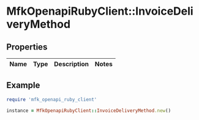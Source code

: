# MfkOpenapiRubyClient::InvoiceDeliveryMethod

## Properties

| Name | Type | Description | Notes |
| ---- | ---- | ----------- | ----- |

## Example

```ruby
require 'mfk_openapi_ruby_client'

instance = MfkOpenapiRubyClient::InvoiceDeliveryMethod.new()
```

